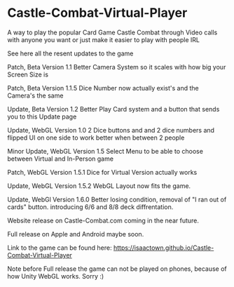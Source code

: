 # Castle-Combat-Virtual-Player
A way to play the popular Card Game Castle Combat through Video calls with anyone you want or just make it easier to play with people IRL

See here all the resent updates to the game 

Patch, Beta Version 1.1
Better Camera System so it scales with how big your Screen Size is

Patch,  Beta Version 1.1.5 
Dice Number now actually exist's and the Camera's the same 

Update, Beta Version 1.2
Better Play Card system and a button that sends you to this Update page

Update, WebGL Version 1.0
2 Dice buttons and and 2 dice numbers and flipped UI on one side to work better when between 2 people

Minor Update, WebGL Version 1.5
Select Menu to be able to choose between Virtual and In-Person game

Patch, WebGL Version 1.5.1
Dice for Virtual Version actually works

Update, WebGL Version 1.5.2
WebGL Layout now fits the game.

Update, WebGl Version 1.6.0
Better losing condition, removal of "I ran out of cards" button. introducing 6/6 and 8/8 deck diffrentation.

Website release on Castle-Combat.com coming in the near future.

Full release on Apple and Android maybe soon.

Link to the game can be found here: https://isaactown.github.io/Castle-Combat-Virtual-Player

Note before Full release the game can not be played on phones, because of how Unity WebGL works. Sorry :)
